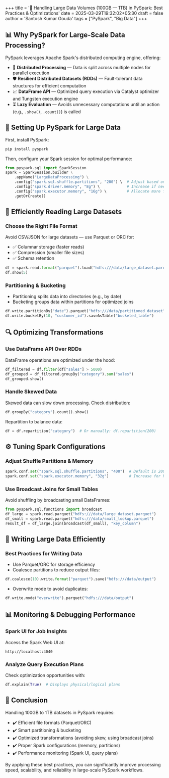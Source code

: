 +++
title = '🚀 Handling Large Data Volumes (100GB — 1TB) in PySpark: Best Practices & Optimizations'
date = 2025-03-29T19:32:02+05:30
draft = false
author = 'Santosh Kumar Gouda'
tags = ["PySpark", "Big Data"]
+++


## 📊 Why PySpark for Large-Scale Data Processing?

PySpark leverages Apache Spark's distributed computing engine, offering:

- 🔄 **Distributed Processing** — Data is split across multiple nodes for parallel execution
- 🛡️ **Resilient Distributed Datasets (RDDs)** — Fault-tolerant data structures for efficient computation
- 📈 **DataFrame API** — Optimized query execution via Catalyst optimizer and Tungsten execution engine
- ⏳ **Lazy Evaluation** — Avoids unnecessary computations until an action (e.g., `.show()`, `.count()`) is called

## 🔧 Setting Up PySpark for Large Data

First, install PySpark:

```python
pip install pyspark
```

Then, configure your Spark session for optimal performance:

```python
from pyspark.sql import SparkSession
spark = SparkSession.builder \
    .appName("LargeDataProcessing") \
    .config("spark.sql.shuffle.partitions", "200") \  # Adjust based on data size
    .config("spark.driver.memory", "8g") \            # Increase if needed
    .config("spark.executor.memory", "16g") \         # Allocate more for large jobs
    .getOrCreate()
```

## 📂 Efficiently Reading Large Datasets

### Choose the Right File Format
Avoid CSV/JSON for large datasets — use Parquet or ORC for:
- ✅ Columnar storage (faster reads)
- ✅ Compression (smaller file sizes)
- ✅ Schema retention

```python
df = spark.read.format("parquet").load("hdfs:///data/large_dataset.parquet")
df.show(5)
```

### Partitioning & Bucketing
- Partitioning splits data into directories (e.g., by date)
- Bucketing groups data within partitions for optimized joins

```python
df.write.partitionBy("date").parquet("hdfs:///data/partitioned_dataset")
df.write.bucketBy(10, "customer_id").saveAsTable("bucketed_table")
```

## 🔍 Optimizing Transformations

### Use DataFrame API Over RDDs
DataFrame operations are optimized under the hood:

```python
df_filtered = df.filter(df["sales"] > 5000)
df_grouped = df_filtered.groupBy("category").sum("sales")
df_grouped.show()
```

### Handle Skewed Data
Skewed data can slow down processing. Check distribution:

```python
df.groupBy("category").count().show()
```

Repartition to balance data:

```python
df = df.repartition("category")  # Or manually: df.repartition(200)
```

## ⚙️ Tuning Spark Configurations

### Adjust Shuffle Partitions & Memory
```python
spark.conf.set("spark.sql.shuffle.partitions", "400")  # Default is 200
spark.conf.set("spark.executor.memory", "32g")         # Increase for heavy workloads
```

### Use Broadcast Joins for Small Tables
Avoid shuffling by broadcasting small DataFrames:

```python
from pyspark.sql.functions import broadcast
df_large = spark.read.parquet("hdfs:///data/large_dataset.parquet")
df_small = spark.read.parquet("hdfs:///data/small_lookup.parquet")
result_df = df_large.join(broadcast(df_small), "key_column")
```

## 💾 Writing Large Data Efficiently

### Best Practices for Writing Data
- Use Parquet/ORC for storage efficiency
- Coalesce partitions to reduce output files:

```python
df.coalesce(10).write.format("parquet").save("hdfs:///data/output")
```

- Overwrite mode to avoid duplicates:

```python
df.write.mode("overwrite").parquet("hdfs:///data/output")
```

## 📊 Monitoring & Debugging Performance

### Spark UI for Job Insights
Access the Spark Web UI at:
```
http://localhost:4040
```

### Analyze Query Execution Plans
Check optimization opportunities with:

```python
df.explain(True)  # Displays physical/logical plans
```

## 🏁 Conclusion

Handling 100GB to 1TB datasets in PySpark requires:
- ✔️ Efficient file formats (Parquet/ORC)
- ✔️ Smart partitioning & bucketing
- ✔️ Optimized transformations (avoiding skew, using broadcast joins)
- ✔️ Proper Spark configurations (memory, partitions)
- ✔️ Performance monitoring (Spark UI, query plans)

By applying these best practices, you can significantly improve processing speed, scalability, and reliability in large-scale PySpark workflows.
